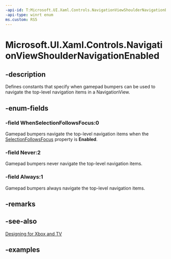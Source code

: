 ```yaml
---
-api-id: T:Microsoft.UI.Xaml.Controls.NavigationViewShoulderNavigationEnabled
-api-type: winrt enum
ms.custom: RS5
---
```

<!-- Enumeration syntax.
public enum NavigationViewShoulderNavigationEnabled : int 
-->

# Microsoft.UI.Xaml.Controls.NavigationViewShoulderNavigationEnabled



## -description

Defines constants that specify when gamepad bumpers can be used to navigate the top-level navigation items in a NavigationView.



## -enum-fields



### -field WhenSelectionFollowsFocus:0

Gamepad bumpers navigate the top-level navigation items when the [SelectionFollowsFocus](/uwp/api/windows.ui.xaml.controls.navigationview.selectionfollowfocus) property is **Enabled**.



### -field Never:2

Gamepad bumpers never navigate the top-level navigation items.



### -field Always:1

Gamepad bumpers always navigate the top-level navigation items.



## -remarks



## -see-also

[Designing for Xbox and TV](/windows/uwp/design/devices/designing-for-tv#hardware-buttons)



## -examples




